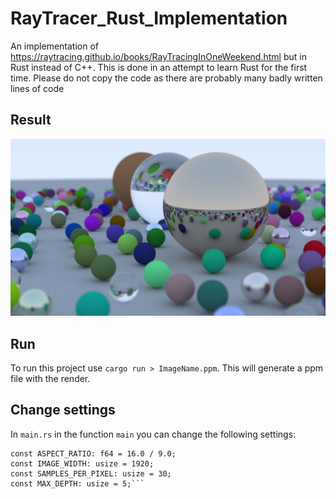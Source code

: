# RayTracer_Rust_Implementation
An implementation of https://raytracing.github.io/books/RayTracingInOneWeekend.html but in Rust instead of C++. This is done in an attempt to learn Rust for the first time. Please do not copy the code as there are probably many badly written lines of code

## Result
![FinalRender](FinalRender.jpg)  

## Run
To run this project use `cargo run > ImageName.ppm`. This will generate a ppm file with the render.

## Change settings
In `main.rs` in the function `main` you can change the following settings:
```// Settings
const ASPECT_RATIO: f64 = 16.0 / 9.0;
const IMAGE_WIDTH: usize = 1920;
const SAMPLES_PER_PIXEL: usize = 30;
const MAX_DEPTH: usize = 5;```
